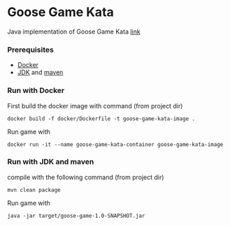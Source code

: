 # Goose Game Kata

Java implementation of Goose Game Kata [link](https://github.com/xpeppers/goose-game-kata)

### Prerequisites

* [Docker](https://docs.docker.com/install/)
* [JDK](https://openjdk.java.net/install/) and [maven](https://maven.apache.org)

### Run with Docker

First build the docker image with command (from project dir)
```
docker build -f docker/Dockerfile -t goose-game-kata-image .
```

Run game with

```
docker run -it --name goose-game-kata-container goose-game-kata-image
```

### Run with JDK and maven

compile with the following command (from project dir)
```
mvn clean package
```

Run game with

```
java -jar target/goose-game-1.0-SNAPSHOT.jar
```